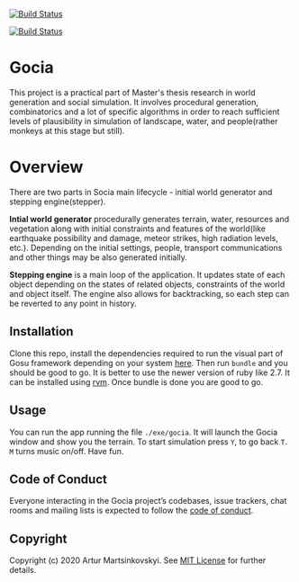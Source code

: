 [![Build Status](https://travis-ci.com/artur-martsinkovskyi/gocia.svg?branch=master)](https://travis-ci.com/artur-martsinkovskyi/gocia)

[![Build Status](https://travis-ci.com/artur-martsinkovskyi/gocia.svg?branch=master)](https://travis-ci.com/artur-martsinkovskyi/gocia)
# Gocia

This project is a practical part of Master's thesis research in world generation and social simulation. It involves procedural generation, combinatorics and a lot of specific algorithms in order to reach sufficient levels of plausibility in simulation of landscape, water, and people(rather monkeys at this stage but still).

# Overview
There are two parts in Socia main lifecycle - initial world generator and stepping engine(stepper).

**Intial world generator** procedurally generates terrain, water, resources and vegetation along with initial constraints and features of the world(like earthquake possibility and damage, meteor strikes, high radiation levels, etc.). Depending on the initial settings, people, transport communications and other things may be also generated initially.

**Stepping engine** is a main loop of the application. It updates state of each object depending on the states of related objects, constraints of the world and object itself. The engine also allows for backtracking, so each step can be reverted to any point in history.

## Installation

Clone this repo, install the dependencies required to run the visual part of Gosu framework depending on your system [here](https://github.com/gosu/gosu/wiki). Then run `bundle` and you should be good to go. It is better to use the newer version of ruby like 2.7. It can be installed using [rvm](https://rvm.io/). Once bundle is done you are good to go.

## Usage

You can run the app running the file `./exe/gocia`. It will launch the Gocia window and show you the terrain. To start simulation press `Y`, to go back `T`. `M` turns music on/off. Have fun.

## Code of Conduct

Everyone interacting in the Gocia project’s codebases, issue trackers, chat rooms and mailing lists is expected to follow the [code of conduct](https://github.com/artur-martsinkovskyi/hackasm/blob/master/CODE_OF_CONDUCT.md).

## Copyright

Copyright (c) 2020 Artur Martsinkovskyi. See [MIT License](LICENSE.txt) for further details.

